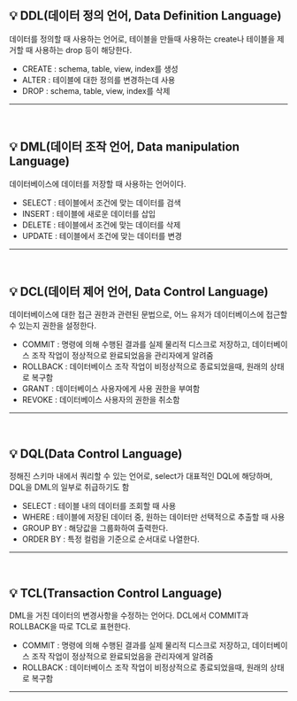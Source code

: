 ## 💡 DDL(데이터 정의 언어, Data Definition Language)
데이터를 정의할 때 사용하는 언어로, 테이블을 만들때 사용하는 create나 테이블을 제거할 때 사용하는 drop 등이 해당한다.

- CREATE : schema, table, view, index를 생성
- ALTER : 테이블에 대한 정의를 변경하는데 사용
- DROP : schema, table, view, index를 삭제

-----
</br>

## 💡 DML(데이터 조작 언어, Data manipulation Language)
데이터베이스에 데이터를 저장할 때 사용하는 언어이다.

- SELECT : 테이블에서 조건에 맞는 데이터를 검색
- INSERT : 테이블에 새로운 데이터를 삽입
- DELETE : 테이블에서 조건에 맞는 데이터를 삭제
- UPDATE : 테이블에서 조건에 맞는 데이터를 변경

-----
</br>


## 💡 DCL(데이터 제어 언어, Data Control Language)
데이터베이스에 대한 접근 권한과 관련된 문법으로, 어느 유저가 데이터베이스에 접근할 수 있는지 권한을 설정한다.

- COMMIT : 명령에 의해 수행된 결과를 실제 물리적 디스크로 저장하고, 데이터베이스 조작 작업이 정상적으로 완료되었음을 관리자에게 알려줌
- ROLLBACK : 데이터베이스 조작 작업이 비정상적으로 종료되었을때, 원래의 상태로 복구함
- GRANT : 데이터베이스 사용자에게 사용 권한을 부여함
- REVOKE : 데이터베이스 사용자의 권한을 취소함

-----
</br>

## 💡 DQL(Data Control Language)
정해진 스키마 내에서 쿼리할 수 있는 언어로, select가 대표적인 DQL에 해당하며, DQL을 DML의 일부로 취급하기도 함

- SELECT : 테이블 내의 데이터를 조회할 때 사용
- WHERE : 테이블에 저장된 데이터 중, 원하는 데이터만 선택적으로 추출할 때 사용
- GROUP BY : 해당값을 그룹화하여 출력한다.
- ORDER BY : 특정 컬럼을 기준으로 순서대로 나열한다.

-----
</br>


## 💡 TCL(Transaction Control Language)
DML을 거친 데이터의 변경사항을 수정하는 언어다.
DCL에서 COMMIT과 ROLLBACK을 따로 TCL로 표현한다.

- COMMIT : 명령에 의해 수행된 결과를 실제 물리적 디스크로 저장하고, 데이터베이스 조작 작업이 정상적으로 완료되었음을 관리자에게 알려줌
- ROLLBACK : 데이터베이스 조작 작업이 비정상적으로 종료되었을때, 원래의 상태로 복구함

-----
</br>
